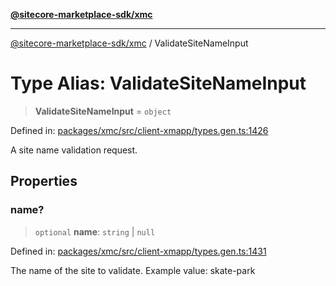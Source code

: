 [**@sitecore-marketplace-sdk/xmc**](../README.md)

***

[@sitecore-marketplace-sdk/xmc](../README.md) / ValidateSiteNameInput

# Type Alias: ValidateSiteNameInput

> **ValidateSiteNameInput** = `object`

Defined in: [packages/xmc/src/client-xmapp/types.gen.ts:1426](https://github.com/Sitecore/sitecore-marketplace-sdk/blob/e87783cce9f115393973a45e109d17b99bf1df7e/packages/xmc/src/client-xmapp/types.gen.ts#L1426)

A site name validation request.

## Properties

### name?

> `optional` **name**: `string` \| `null`

Defined in: [packages/xmc/src/client-xmapp/types.gen.ts:1431](https://github.com/Sitecore/sitecore-marketplace-sdk/blob/e87783cce9f115393973a45e109d17b99bf1df7e/packages/xmc/src/client-xmapp/types.gen.ts#L1431)

The name of the site to validate.
Example value: skate-park
